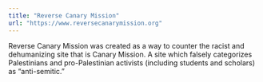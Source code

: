 ```yaml
---
title: "Reverse Canary Mission"
url: "https://www.reversecanarymission.org"
---
```


Reverse Canary Mission was created as a way to counter the racist and dehumanizing site that is Canary Mission. A site which falsely categorizes Palestinians and pro-Palestinian activists (including students and scholars) as “anti-semitic.”
